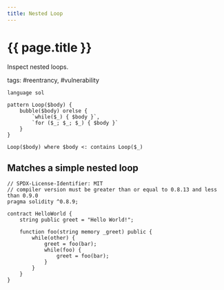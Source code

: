 ```yaml
---
title: Nested Loop
---
```


# {{ page.title }}

Inspect nested loops.

tags: #reentrancy, #vulnerability

```grit
language sol

pattern Loop($body) {
    bubble($body) orelse {
        `while($_) { $body }`,
        `for ($_; $_; $_) { $body }`
    }
}

Loop($body) where $body <: contains Loop($_)

```

## Matches a simple nested loop

```Solidity
// SPDX-License-Identifier: MIT
// compiler version must be greater than or equal to 0.8.13 and less than 0.9.0
pragma solidity ^0.8.9;

contract HelloWorld {
    string public greet = "Hello World!";

    function foo(string memory _greet) public {
        while(other) {
            greet = foo(bar);
            while(foo) {
                greet = foo(bar);
            }
        }
    }
}
```
